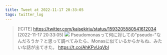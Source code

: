 ```yaml
---
title: Tweet at 2022-11-17 20:33:05
tags: twitter_log
---
```


> [!CITE] https://twitter.com/kaisekiriu/status/1593205580541612034 (2022-11-17 20:33:05)
> ![](https://twitter.com/kaisekiriu/status/1593205580541612034)
> Pseudomonasって何に対しての"pseudo-"なんだろうか？と思って調べてみたら、Monasに似ているからかもね、みたいな話が出てきた。
> https://t.co/AhKPvUqVbI
